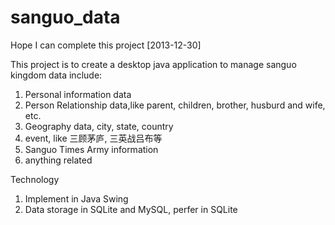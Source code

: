 sanguo_data
===========
Hope I can complete this project [2013-12-30]

This project is to create a desktop java application to manage sanguo kingdom data include:
1. Personal information data
2. Person Relationship data,like parent, children, brother, husburd and wife, etc.
3. Geography data, city, state, country
4. event, like 三顾茅庐, 三英战吕布等
5. Sanguo Times Army information
6. anything related

Technology 
1. Implement in Java Swing
2. Data storage in SQLite and MySQL, perfer in SQLite
